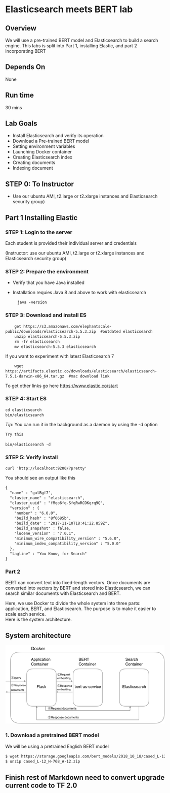 # Elasticsearch meets BERT lab

## Overview
We will use a pre-trained BERT model and Elasticsearch to build a search engine.
This labs is split into Part 1, installing Elastic, and part 2 incorporating BERT  

## Depends On
None

## Run time
30 mins

## Lab Goals

* Install Elasticsearch and verify its operation
* Download a Pre-trained BERT model
* Setting environment variables
* Launching Docker container
* Creating Elasticsearch index
* Creating documents
* Indexing document

## STEP 0: To Instructor

* Use our ubuntu AMI, t2.large or t2.xlarge instances and Elasticsearch security group)

## Part 1 Installing Elastic

### STEP 1: Login to the server
 
Each student is provided their individual server and credentials

(Instructor: use our ubuntu AMI, t2.large or t2.xlarge instances and Elasticsearch security group)

### STEP 2: Prepare the environment

* Verify that you have Java installed  
* Installation requies Java 8 and above to work with elasticsearch 

        java -version
    

### STEP 3: Download and install ES

        get https://s3.amazonaws.com/elephantscale-public/downloads/elasticsearch-5.5.3.zip  #outdated elasticsearch
        unzip elasticsearch-5.5.3.zip
        rm -fr elasticsearch
        mv elasticsearch-5.5.3 elasticsearch

If you want to experiment with latest Elasticsearch 7
    
        wget https://artifacts.elastic.co/downloads/elasticsearch/elasticsearch-7.5.1-darwin-x86_64.tar.gz  #mac download link 

To get other links go here https://www.elastic.co/start 

### STEP 4: Start ES

    cd elasticsearch
    bin/elasticsearch 
    
_Tip_: You can run it in the background as a daemon by using the -d option

    Try this
    
    bin/elasticsearch -d
    
### STEP 5: Verify install

    curl 'http://localhost:9200/?pretty'
    
You should see an output like this

    {
      "name" : "gulBgf7",
      "cluster_name" : "elasticsearch",
      "cluster_uuid" : "fMqo6fq-SfqRwRCOKqrq9Q",
      "version" : {
        "number" : "6.0.0",
        "build_hash" : "8f0685b",
        "build_date" : "2017-11-10T18:41:22.859Z",
        "build_snapshot" : false,
        "lucene_version" : "7.0.1",
        "minimum_wire_compatibility_version" : "5.6.0",
        "minimum_index_compatibility_version" : "5.0.0"
      },
      "tagline" : "You Know, for Search"
    }

### Part 2

BERT can convert text into fixed-length vectors.  Once documents are converted into vectors by BERT and stored into Elasticsearch, we can search similar documents with Elasticsearch and BERT.   

Here, we use Docker to divide the whole system into three parts: application, BERT, and Elasticsearch. The purpose is to make it easier to scale each service.  
Here is the system architecture.  

## System architecture

![System architecture](../docs/architecture.png)

### 1. Download a pretrained BERT model

We will be using a pretrained English BERT model

```bash
$ wget https://storage.googleapis.com/bert_models/2018_10_18/cased_L-12_H-768_A-12.zip
$ unzip cased_L-12_H-768_A-12.zip
```
## Finish rest of Markdown need to convert upgrade current code to TF 2.0
